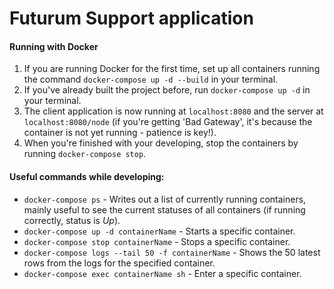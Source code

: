 # Futurum Support application


#### Running with Docker

1. If you are running Docker for the first time, set up all containers running the command `docker-compose up -d --build` in your terminal.
2. If you've already built the project before, run `docker-compose up -d` in your terminal.
3. The client application is now running at `localhost:8080` and the server at `localhost:8080/node` (if you're getting 'Bad Gateway', it's because the container is not yet running - patience is key!).
4. When you're finished with your developing, stop the containers by running `docker-compose stop`.


#### Useful commands while developing:

* `docker-compose ps` - Writes out a list of currently running containers, mainly useful to see the current statuses of all containers (if running correctly, status is _Up_).
* `docker-compose up -d containerName` - Starts a specific container.
* `docker-compose stop containerName` - Stops a specific container.
* `docker-compose logs --tail 50 -f containerName` - Shows the 50 latest rows from the logs for the specified container.
* `docker-compose exec containerName sh` - Enter a specific container.
